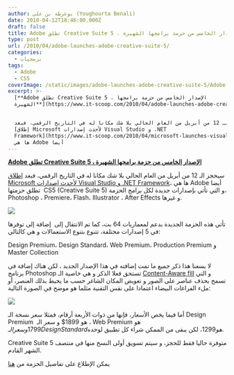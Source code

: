 ```yaml
---
author: يوغرطة بن علي (Youghourta Benali)
date: 2010-04-12T18:46:00.000Z
draft: false
title: Adobe تطلق Creative Suite 5 ، الإصدار الخامس من حزمة برامجها الشهيرة
type: post
url: /2010/04/adobe-launches-adobe-creative-suite-5/
categories:
  - برمجيات
tags:
  - Adobe
  - CS5
coverImage: /static/images/adobe-launches-adobe-creative-suite-5/Adobe-cs5.jpg
excerpt: >-
  [**Adobe تطلق Creative Suite 5 ، الإصدار الخامس من حزمة برامجها
  الشهيرة**](https://www.it-scoop.com/2010/04/adobe-launches-adobe-creative-suite-5/)


  سيحجز الـ 12 من أبريل من العام الحالي بلا شك مكانا له في التاريخ الرقمي، فبعد
  [إطلاق Microsoft لأحدث إصدارات Visual Studio و .NET
  Framework](https://www.it-scoop.com/2010/04/microsoft-launches-visual-studio-2010/)،
  ها هي Adobe أيضا
---
```

[**Adobe تطلق Creative Suite 5 ، الإصدار الخامس من حزمة برامجها الشهيرة**](https://www.it-scoop.com/2010/04/adobe-launches-adobe-creative-suite-5/)

سيحجز الـ 12 من أبريل من العام الحالي بلا شك مكانا له في التاريخ الرقمي، فبعد [إطلاق Microsoft لأحدث إصدارات Visual Studio و .NET Framework](https://www.it-scoop.com/2010/04/microsoft-launches-visual-studio-2010/)، ها هي Adobe أيضا تطلق حزمتها  CS5 (Creative Suite 5) و التي تأتي بإصدارات جديدة لكل برامج الحزمة، Photoshop ، Premiere، Flash، Illustrator ، After Effects و غيرها.

![](/static/images/adobe-launches-adobe-creative-suite-5/Adobe-cs5.jpg)

تأتي هذه الحزمة الجديدة بدعم لمعماريات 64 بت، كما تم الانتقال إلى  إضافة إلى توفرها في 5 إصدارات مختلفة، تتنوع بتنوع الاستعمالات و هي كالتالي:

Design Premium، Design Standard، Web Premium، Production Premium و Master Collection

لا يسعنا هذا ذكر جميع ما تمت إضافته في هذا الإصدار الجديد ، لكن هناك إضافة في برنامج Photoshop تستحق فعلا الذكر و هي خاصية الـ [Content-Aware fill](http://cs5.org/?p=624) و التي تسمح بحذف عناصر على الصور و تعويض المكان الشاغر حسب ما يحيط بذلك العنصر، أو ملء الفراغات البيضاء اعتمادا على نقس التقنية مثلما هو موضح في الصورة التالية:

![](/static/images/adobe-launches-adobe-creative-suite-5/adobe-photoshop-cs5-sneak-peek-content-aware.jpg)

أما فيما يخص الأسعار، فإنها من ذوات الأربعة أرقام، فمثلا سعر نسخة الـ Design Premium  هو 1899$ و سعر الـ ، Web Premium هو 1799$  و سعر الـ Design Standardهو 1299$، لكن يبقى من الممكن شراء كل تطبيق لوحده.

Creative Suite 5 متوفرة حاليا فقط للحجز، و سيتم تسويق أولى النسخ منها في منتصف الشهر القادم.

يمكن الإطلاع على تفاصيل الحزمة من [هنا](https://store1.adobe.com/cfusion/store/index.cfm?store=OLS-US\&storeRegion=US\&pid=3668640\&nr=0#loc=en_us\&view=ols_cat\&catID=SPECIALS\&store=OLS-US)
